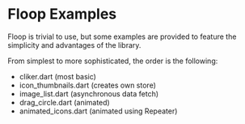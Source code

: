 # Floop Examples

Floop is trivial to use, but some examples are provided to feature the simplicity and advantages of the library.

From simplest to more sophisticated, the order is the following:

- cliker.dart  (most basic)
- icon_thumbnails.dart  (creates own store)
- image_list.dart  (asynchronous data fetch)
- drag_circle.dart  (animated)
- animated_icons.dart  (animated using Repeater)
